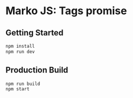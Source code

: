 Marko JS: Tags promise
==================================

## Getting Started

```bash
npm install
npm run dev
```

## Production Build
```bash
npm run build
npm start
```

